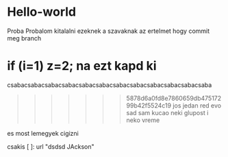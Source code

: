 # Hello-world
Proba
Probalom kitalalni ezeknek a szavaknak az ertelmet hogy commit meg branch

if (i=1) z=2;
na ezt kapd ki
=======
csabacsabacsabacsabacsabacsabacsabacsabacsabacsabacsabacsaba
>>>>>>> 5878d6a0fd8e7860659db47517299b42f5524c19
jos jedan red
evo sad sam kucao neki glupost
i neko vreme


es most lemegyek cigizni

csakis [
   ]: url "dsdsd JAckson"

